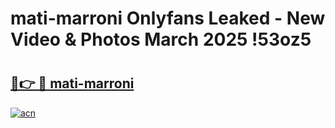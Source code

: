 # mati-marroni Onlyfans Leaked - New Video & Photos March 2025 !53oz5

# <h2><a href="https://60tdol.iuczelnia.edu.pl?title=mati-marroni&ref=53oz5">🔗👉 🔴 mati-marroni</a></h2>

[![acn](https://github.com/user-attachments/assets/0f9c940e-d8b0-45ae-aac7-cd30a18b3e1c)](https://60tdol.iuczelnia.edu.pl?title=mati-marroni&ref=53oz5)

